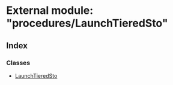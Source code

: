 # External module: "procedures/LaunchTieredSto"

## Index

### Classes

* [LaunchTieredSto](../classes/_procedures_launchtieredsto_.launchtieredsto.md)
